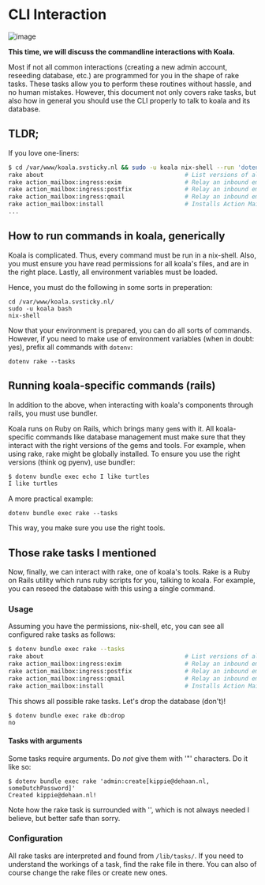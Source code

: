 # CLI Interaction

![image](https://i.imgflip.com/9tbq2d.jpg)

**This time, we will discuss the commandline interactions with Koala.**

Most if not all common interactions (creating a new admin account, reseeding database, etc.)
are programmed for you in the shape of rake tasks.
These tasks allow you to perform these routines without hassle, and no human mistakes.
However, this document not only covers rake tasks, but also how in general you should use the CLI
properly to talk to koala and its database.

## TLDR;

If you love one-liners:

```bash
$ cd /var/www/koala.svsticky.nl && sudo -u koala nix-shell --run 'dotenv bundle exec rake --tasks'
rake about                                        # List versions of all Rails frameworks and the environment
rake action_mailbox:ingress:exim                  # Relay an inbound email from Exim to Action Mailbox (URL and INGRESS_PASSWORD required)
rake action_mailbox:ingress:postfix               # Relay an inbound email from Postfix to Action Mailbox (URL and INGRESS_PASSWORD required)
rake action_mailbox:ingress:qmail                 # Relay an inbound email from Qmail to Action Mailbox (URL and INGRESS_PASSWORD required)
rake action_mailbox:install                       # Installs Action Mailbox and its dependencies
...
```

## How to run commands in koala, generically

Koala is complicated.
Thus, every command must be run in a nix-shell.
Also, you must ensure you have read permissions for all koala's files, and are
in the right place.
Lastly, all environment variables must be loaded.

Hence, you must do the following in some sorts in preperation:

```
cd /var/www/koala.svsticky.nl/
sudo -u koala bash
nix-shell
```

Now that your environment is prepared, you can do all sorts of commands.
However, if you need to make use of environment variables (when in doubt: yes),
prefix all commands with `dotenv`:

```
dotenv rake --tasks
```

## Running koala-specific commands (rails)

In addition to the above, when interacting with koala's components through rails,
you must use bundler.

Koala runs on Ruby on Rails, which brings many `gem`s with it.
All koala-specific commands like database management must make sure that they interact
with the right versions of the gems and tools.
For example, when using rake, rake might be globally installed.
To ensure you use the right versions (think og pyenv), use bundler:

```bash
$ dotenv bundle exec echo I like turtles
I like turtles
```

A more practical example:

```
dotenv bundle exec rake --tasks
```

This way, you make sure you use the right tools.

## Those rake tasks I mentioned

Now, finally, we can interact with rake, one of koala's tools.
Rake is a Ruby on Rails utility which runs ruby scripts for you, talking to koala.
For example, you can reseed the database with this using a single command.

### Usage

Assuming you have the permissions, nix-shell, etc, you can see all configured rake tasks as follows:

```bash
$ dotenv bundle exec rake --tasks
rake about                                        # List versions of all Rails frameworks and the environment
rake action_mailbox:ingress:exim                  # Relay an inbound email from Exim to Action Mailbox (URL and INGRESS_PASSWORD required)
rake action_mailbox:ingress:postfix               # Relay an inbound email from Postfix to Action Mailbox (URL and INGRESS_PASSWORD required)
rake action_mailbox:ingress:qmail                 # Relay an inbound email from Qmail to Action Mailbox (URL and INGRESS_PASSWORD required)
rake action_mailbox:install                       # Installs Action Mailbox and its dependencies
```

This shows all possible rake tasks. Let's drop the database (don't)!

```bash
$ dotenv bundle exec rake db:drop
no
```

#### Tasks with arguments

Some tasks require arguments. Do _not_ give them with '"' characters. Do it like so:

```
$ dotenv bundle exec rake 'admin:create[kippie@dehaan.nl, someDutchPassword]'
Created kippie@dehaan.nl!
```

Note how the rake task is surrounded with '', which is not always needed I
believe, but better safe than sorry.

### Configuration

All rake tasks are interpreted and found from `/lib/tasks/`.
If you need to understand the workings of a task, find the rake file in there.
You can also of course change the rake files or create new ones.

